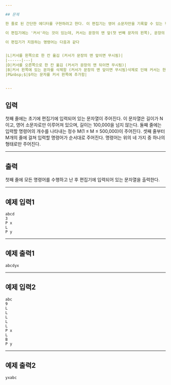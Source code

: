 ```yaml
--- 

## 문제

한 줄로 된 간단한 에디터를 구현하려고 한다. 이 편집기는 영어 소문자만을 기록할 수 있는 편집기로, 최대 600,000글자까지 입력할 수 있다.

이 편집기에는 '커서'라는 것이 있는데, 커서는 문장의 맨 앞(첫 번째 문자의 왼쪽), 문장의 맨 뒤(마지막 문자의 오른쪽), 또는 문장 중간 임의의 곳(모든 연속된 두 문자 사이)에 위치할 수 있다. 즉 길이가 L인 문자열이 현재 편집기에 입력되어 있으면, 커서가 위치할 수 있는 곳은 L+1가지 경우가 있다.

이 편집기가 지원하는 명령어는 다음과 같다


|L|커서를 왼쪽으로 한 칸 옮김 (커서가 문장의 맨 앞이면 무시됨)|
|------|---|
|D|커서를 오른쪽으로 한 칸 옮김 (커서가 문장의 맨 뒤이면 무시됨)|
|B|커서 왼쪽에 있는 문자를 삭제함 (커서가 문장의 맨 앞이면 무시됨)삭제로 인해 커서는 한 칸 왼쪽으로 이동한 것처럼 나타나지만, 실제로 커서의 오른쪽에 있던 문자는 그대로임|
|P&nbsp;$|$라는 문자를 커서 왼쪽에 추가함|


--- 
```

## 입력
첫째 줄에는 초기에 편집기에 입력되어 있는 문자열이 주어진다. 이 문자열은 길이가 N이고, 영어 소문자로만 이루어져 있으며, 길이는 100,000을 넘지 않는다. 둘째 줄에는 입력할 명령어의 개수를 나타내는 정수 M(1 ≤ M ≤ 500,000)이 주어진다. 셋째 줄부터 M개의 줄에 걸쳐 입력할 명령어가 순서대로 주어진다. 명령어는 위의 네 가지 중 하나의 형태로만 주어진다.

--- 

## 출력

첫째 줄에 모든 명령어를 수행하고 난 후 편집기에 입력되어 있는 문자열을 출력한다.

--- 

## 예제 입력1
```
abcd
3
P x
L
P y
```
--- 
## 예제 출력1
```
abcdyx
```
--- 
## 예제 입력2
```
abc
9
L
L
L
L
L
P x
L
B
P y
```
--- 
## 예제 출력2
```
yxabc
```
